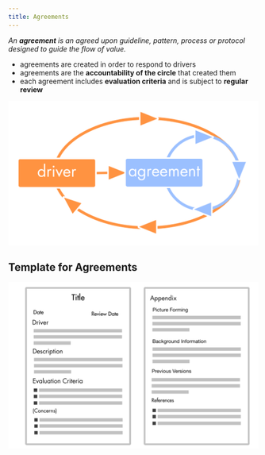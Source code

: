 ```yaml
---
title: Agreements
---
```



_An **agreement** is an agreed upon guideline, pattern, process or protocol designed to guide the flow of value._

* agreements are created in order to respond to drivers 
* agreements are the **accountability of the circle** that created them
* each agreement includes **evaluation criteria** and is subject to **regular review**


![Evolution of Agreements and the Drivers they Respond to](img/tension-driver-domain/driver-agreement-improvement.png)

## Template for Agreements

![A Simple Template for Documenting Agreements](img/agreements/agreement-template.png)